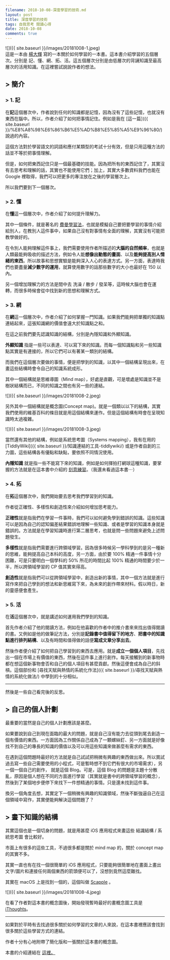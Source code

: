 ```yaml
---
filename: 2018-10-08-深度學習的技術.md
layout: post
title: 深度學習的技術
tags: 自我思考 閱讀心得
date: 2018-10-08
comments: true
---
```


![]({{ site.baseurl }}/images/20181008-1.jpeg)    
這是一本由 [楊大輝](https://4think.net) 寫的一本關於如何學習的一本書。這本書介紹學習的五個層次。分別是 記、懂、網、拓、活。這五個層次分別是由低層次的背誦知識至最高層次的活用知識。在這裡嘗試說說作者的想法。

## > 簡介

### > 1. 記

在**記**這個層次中，作者說到任何的知識都是記憶，因為沒有了這些記憶，也就沒有東西在腦中。所以，作者介紹了如何把事情記住。例如是我在 [這一篇]({{ site.baseurl }}/%E8%A8%98%E6%86%B6%E5%AD%B8%E5%85%A5%E9%96%80/) 說過的內容。

這個方法對於學習語文的詞語和應付某類型的考試十分有效，但是只用這種方法的話並不等於把事情理解。

但是，如何把東西記住只是一個最基礎的技能。因為把所有的東西記住了，其實沒有去思考和理解的話，其實也不能使用它們；加上，其實大多數資料我們也能在 Google 裡取得，我們可以把更多的專注放在之後的學習層次上。

所以我們要到下一個層次。

### > 2. 懂

在**懂**這一個層次中，作者介紹了如何提升理解力。

其中一個條件，就是著名的 [費曼學習法](https://wiki.mbalib.com/zh-tw/%E8%B4%B9%E6%9B%BC%E5%AD%A6%E4%B9%A0%E6%B3%95)，也就是模擬自己要把要學習的事情介紹給別人，在教別人這件事中，如果自己沒有對事情有全面的理解，其實沒有可能把教學做好的。

在令別人能夠理解這件事上，我們需要使用作者所描述的**大腦的自然頻率**，也就是人類最能夠吸收的描述方法，例如令人能**想像出動態的畫面**、以及**能夠提高別人情緒的東西**。所以故事和思想實驗是能夠深入人心的表達方式。另一方面，表達時我們也要盡量**減少數字的運用**，就算使用數字的話那些數字的大小也最好在 150 以內。

另一個增加理解力的方法是間中去 洗澡 / 散步 / 發呆等，這時候大腦也會在運轉，而很多時候會從中找到新的思想和理解方式。

### > 3. 網

在**網**這一個層次中，作者介紹了如何掌握一門知識。如果我們能夠把單獨的知識點連結起來，這張知識網的價值會遠大於知識點之和。

在這之前我們要先認識知識的結構，分別是內隱知識和外顯知識。

**外顯知識** 指是一些可以表達、可以寫下來的知識。而每一個知識點和另一些知識點其實是有連接的，所以它們可以有著某一類別的結構。

而我們在這個層次要做的事情，便是把學到的知識，以其中一個結構呈現出來，在畫這些結構時會令自己的知識系統成形。

其中一個結構就是思維導圖（Mind map），好處是直觀，可是壞處是知識並不是樹狀結構而已，不同的知識之間也有另一些的連結。

![]({{ site.baseurl }}/images/20181008-2.jpeg)

另外其中一個結構就是概念圖(Concept map)。就是一個類以以下的結構，其實我們使用的維基百科的條目就是用這個結構來運作。但是這個結構有時會在呈現知識時太過複雜。

![]({{ site.baseurl }}/images/20181008-3.jpeg)

當然還有其他的結構，例如是系統思考圖（Systems mapping），我有在用的 [TiddlyWiki]({{ site.baseurl }}/知識連結的工具-tiddlywiki/) 或是作者自創的三力圖，這些結構各有優點和缺點，要依照不同情況使用。

**內隱知識** 就是指一些不能寫下來的知識，例如是如何揮拍打網球這種知識，要掌握的方法就是在這本書中介紹的 [刻意練習](http://www.books.com.tw/products/0010752714)。（我還未看過這本書⋯）

### > 4. 拓

在**拓**這個層次中，我們開始要去思考我們學習到的知識。

作者從正確性、多樣性和創造性來介紹如何增加思考能力。

**正確性**就是指我們在學習一件事時，我們可以如何避免學到錯誤的知識。這些知識可以是因為自己的認知偏差結果錯誤地理解一些知識、或者是學習的知識本身就是錯誤的。方法就是在學習知識時進行第二層思考，也就是問一些問題來避免上述問題發生。

**多樣性**就是指我們需要進行跨領域學習。因為很多時候另一學科學到的是另一種新的思維，能夠提高自己本科的高度，另一方面，由於要 100% 精通一件事情十分困難，可是只要明白一個學科的 50% 所花的時間比起 100% 精通的時間要少於一半，所以跨領域學習的 CP 值其實來得高。

**創造性**就是指我們可以從跨領域學習中，創造出新的事情，其中一個方法就是進行寫作來把自己學到的想法和新思維寫下來，為未來的創作帶來材料。假以時日，新的靈感便會產生。

### > 5. 活

在**活**這個層次中，就是講述如何運用我們學到的知識。

首先作者介紹了他的閱讀方法，例如在他喜歡的作者中的推介書來來找出值得閱讀的書。又例如是他的做筆記方法，分別是**記錄書中值得留下的地方**、**把書中的知識點進行排列結構**、以及有時間和值得做的話便**寫成文章分享出去**。

然後作者便介紹了如何把自己學習到的東西去應用。就是**成立一個個人項目**，先找出一個在市場上有價值的東西，然後在這件事上進行創作。每天接觸到的新事物時都在想這個新事物會否和自己的個人項目有甚麼貢獻。然後這便會成為自己的斜槓。這個部份和 [尋找天賦與熱情的系統化作法]({{ site.baseurl }}/尋找天賦與熱情的系統化做法/) 中學到的十分相似。

---

然後是一些自己看完後的反思。

## > 自己的個人計劃

最重要的當然是自己的個人計劃應該是甚麼。

如果要說到自己到現在面臨的最大的問題，就是自己沒有能力去從頭到尾去創造一個有價值的東西。一方面因為工作關係自己成為了一顆螺絲釘、另一方面就是好像找不到自己的專長的知識的價值以及可以用這些知識來做甚麼有需求的東西。

在遇到這個問題時最好的方法就是自己試試把稍微有興趣的東西做出來。所以賞試過去寫一些自己需要使用的小程式，可是暫時想不到它們有很大的市場需求），另一個一個自己的創作， 就是這個 Blog。可是，這個 Blog 的問題是主題十分散亂，原因是個人想在不同的方面進行學習（其實就是書中的跨領域學習的概念），然後到了某個地步便停下來找下一件想精通的事情。只是還未找到這件事。

換另一個角度去想，其實定下一個稍微有興趣的知識領域，然後不斷強逼自己在這個領域中寫作，其實便能夠解決這個問題了？

## > 畫下知識的結構

其實這個也是一個切身的問題，就是用甚麼 iOS 應用程式來畫這些 結識結構 / 系統思考圖 會比較好。

市面上有很多的這些工具，不過很多都是關於 mind map 的，關於 concept map 的其實不多。

其實一直也有在找一個很簡單的 iOS 應用程式，只要能夠很簡單地在畫面上畫出文字/圖片和連接任何兩個東西的箭頭便可以了，沒想到竟然這麼難找。

其實在 macOS 上是找到一個的，這個叫做 [Scapple](https://www.literatureandlatte.com/scapple/overview) 。

![]({{ site.baseurl }}/images/20181008-4.jpeg)

在看了作者對這本書的概念圖後，開始發現暫時最好的畫概念圖工具是 [iThoughts](https://www.toketaware.com/ithoughts-style-library)。

---

如果對於平時有去找過很多關於如何學習的文章的人來說，在這本書裡應該會找到很多關於這些學習方式的連結。

作者十分有心地附帶了簡化版和一張關於這本書的概念圖。

本書的介紹連結在 [這裡。](https://4think.net/%E3%80%8A%E6%B7%B1%E5%BA%A6%E5%AD%B8%E7%BF%92%E7%9A%84%E6%8A%80%E8%A1%93%E3%80%8B/)